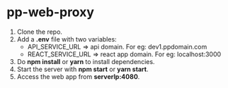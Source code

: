 # pp-web-proxy

1) Clone the repo.
2) Add a **.env** file with two variables:
    * API_SERVICE_URL => api domain. For eg: dev1.ppdomain.com
    * REACT_SERVICE_URL => react app domain. For eg: localhost:3000
3) Do **npm install** or **yarn** to install dependencies.
4) Start the server with **npm start** or **yarn start**.
5) Access the web app from **serverIp:4080**.
